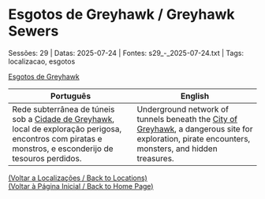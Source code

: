 
# Esgotos de Greyhawk / Greyhawk Sewers

Sessões: 29 | Datas: 2025-07-24 | Fontes: s29_-_2025-07-24.txt | Tags: localizacao, esgotos

[Esgotos de Greyhawk](esgotos_de_greyhawk.png)

| Português | English |
|-----------|---------|
| Rede subterrânea de túneis sob a [Cidade de Greyhawk](cidade_de_greyhawk.md), local de exploração perigosa, encontros com piratas e monstros, e esconderijo de tesouros perdidos. | Underground network of tunnels beneath the [City of Greyhawk](cidade_de_greyhawk.md), a dangerous site for exploration, pirate encounters, monsters, and hidden treasures. |

[(Voltar a Localizações / Back to Locations)](localizacoes.md)  
[(Voltar à Página Inicial / Back to Home Page)](index.md)

